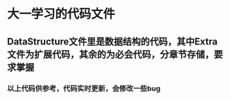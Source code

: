# 大一学习的代码文件

## DataStructure文件里是数据结构的代码，其中Extra文件为扩展代码，其余的为必会代码，分章节存储，要求掌握

### 以上代码供参考，代码实时更新，会修改一些bug
